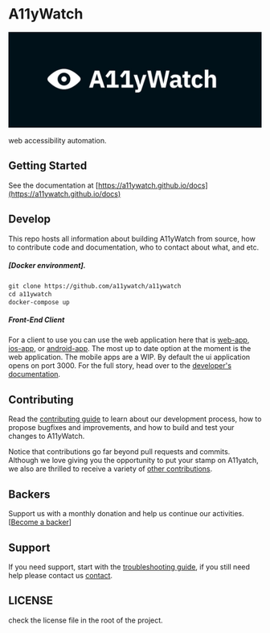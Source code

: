 # A11yWatch

![A11yWatch](https://raw.githubusercontent.com/A11yWatch/Project-Screenshots/master/banner.jpeg?raw=true "A11yWatch Logo")

web accessibility automation.

## Getting Started

See the documentation at [https://a11ywatch.github.io/docs](https://a11ywatch.github.io/docs)

## Develop

This repo hosts all information about
building A11yWatch from source, how to contribute code
and documentation, who to contact about what, and etc.

##### [Docker environment].

```
git clone https://github.com/a11ywatch/a11ywatch
cd a11ywatch
docker-compose up
```

##### Front-End Client

For a client to use you can use the web application here that is [web-app](https://github.com/A11yWatch/a11ywatch-web), [ios-app](https://github.com/A11yWatch/a11ywatch-ios), or [android-app](https://github.com/A11yWatch/a11ywatch-android). The most up to date option at the moment is the web application. The mobile apps are a WIP.
By default the ui application opens on port 3000. For the full story, head over to the [developer's documentation](https://a11ywatch.github.io/a11ywatch-docs/docs/getting-started).

## Contributing

Read the [contributing guide](/CONTRIBUTING.md) to learn about our development process, how to propose bugfixes and improvements, and how to build and test your changes to A11yWatch.

Notice that contributions go far beyond pull requests and commits.
Although we love giving you the opportunity to put your stamp on A11yatch, we also are thrilled to receive a variety of [other contributions](https://a11ywatch.com/faq).

## Backers

Support us with a monthly donation and help us continue our activities. [[Become a backer](https://opencollective.com/a11ywatch#backer)]

## Support

If you need support, start with the [troubleshooting guide](https://a11ywatch.github.io/a11ywatch-docs/docs/troubleshooting),
if you still need help please contact us [contact](https://a11ywatch.github.io/a11ywatch-docs/docs/contact).

## LICENSE

check the license file in the root of the project.
